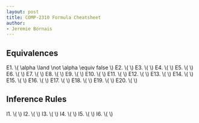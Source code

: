 ```yaml
---
layout: post
title: COMP-2310 Formula Cheatsheet
author:
- Jeremie Bornais
---
```


## Equivalences

E1. \\( \alpha \land \not \alpha \equiv false \\)
E2. \\(  \\)
E3. \\(  \\)
E4. \\(  \\)
E5. \\(  \\)
E6. \\(  \\)
E7. \\(  \\)
E8. \\(  \\)
E9. \\(  \\)
E10. \\(  \\)
E11. \\(  \\)
E12. \\(  \\)
E13. \\(  \\)
E14. \\(  \\)
E15. \\(  \\)
E16. \\(  \\)
E17. \\(  \\)
E18. \\(  \\)
E19. \\(  \\)
E20. \\(  \\)

## Inference Rules

I1. \\(  \\)
I2. \\(  \\)
I3. \\(  \\)
I4. \\(  \\)
I5. \\(  \\)
I6. \\(  \\)
